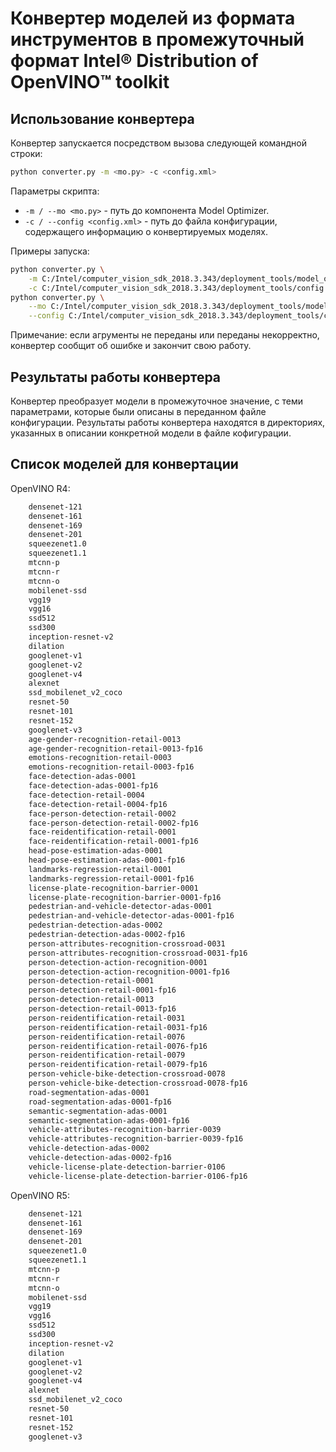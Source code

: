# Конвертер моделей из формата инструментов в промежуточный формат Intel® Distribution of OpenVINO™ toolkit

## Использование конвертера

Конвертер запускается посредством вызова следующей командной строки:
```bash
python converter.py -m <mo.py> -c <config.xml>
```

Параметры скрипта:
- `-m / --mo <mo.py>` - путь до компонента Model Optimizer.
- `-с / --config <config.xml>` - путь до файла конфигурации,
  содержащего информацию о конвертируемых моделях.

Примеры запуска:
```bash
python converter.py \
    -m C:/Intel/computer_vision_sdk_2018.3.343/deployment_tools/model_optimizer/mo.py \
    -c C:/Intel/computer_vision_sdk_2018.3.343/deployment_tools/config.xml
python converter.py \
    --mo C:/Intel/computer_vision_sdk_2018.3.343/deployment_tools/model_optimizer/mo.py \
    --config C:/Intel/computer_vision_sdk_2018.3.343/deployment_tools/config.xml
```

Примечание: если агрументы не переданы или переданы
некорректно, конвертер сообщит об ошибке и закончит свою работу.

## Результаты работы конвертера

Конвертер преобразует модели в промежуточное значение, с теми параметрами,
которые были описаны в переданном файле конфигурации. Результаты работы
конвертера находятся в директориях, указанных в описании конкретной модели
в файле кофигурации.

## Список моделей для конвертации 

OpenVINO R4:
```bash
    densenet-121
    densenet-161
    densenet-169
    densenet-201
    squeezenet1.0
    squeezenet1.1
    mtcnn-p
    mtcnn-r
    mtcnn-o
    mobilenet-ssd
    vgg19
    vgg16
    ssd512
    ssd300
    inception-resnet-v2
    dilation
    googlenet-v1
    googlenet-v2
    googlenet-v4
    alexnet
    ssd_mobilenet_v2_coco
    resnet-50
    resnet-101
    resnet-152
    googlenet-v3
    age-gender-recognition-retail-0013
    age-gender-recognition-retail-0013-fp16
    emotions-recognition-retail-0003
    emotions-recognition-retail-0003-fp16
    face-detection-adas-0001
    face-detection-adas-0001-fp16
    face-detection-retail-0004
    face-detection-retail-0004-fp16
    face-person-detection-retail-0002
    face-person-detection-retail-0002-fp16
    face-reidentification-retail-0001
    face-reidentification-retail-0001-fp16
    head-pose-estimation-adas-0001
    head-pose-estimation-adas-0001-fp16
    landmarks-regression-retail-0001
    landmarks-regression-retail-0001-fp16
    license-plate-recognition-barrier-0001
    license-plate-recognition-barrier-0001-fp16
    pedestrian-and-vehicle-detector-adas-0001
    pedestrian-and-vehicle-detector-adas-0001-fp16
    pedestrian-detection-adas-0002
    pedestrian-detection-adas-0002-fp16
    person-attributes-recognition-crossroad-0031
    person-attributes-recognition-crossroad-0031-fp16
    person-detection-action-recognition-0001
    person-detection-action-recognition-0001-fp16
    person-detection-retail-0001
    person-detection-retail-0001-fp16
    person-detection-retail-0013
    person-detection-retail-0013-fp16
    person-reidentification-retail-0031
    person-reidentification-retail-0031-fp16
    person-reidentification-retail-0076
    person-reidentification-retail-0076-fp16
    person-reidentification-retail-0079
    person-reidentification-retail-0079-fp16
    person-vehicle-bike-detection-crossroad-0078
    person-vehicle-bike-detection-crossroad-0078-fp16
    road-segmentation-adas-0001
    road-segmentation-adas-0001-fp16
    semantic-segmentation-adas-0001
    semantic-segmentation-adas-0001-fp16
    vehicle-attributes-recognition-barrier-0039
    vehicle-attributes-recognition-barrier-0039-fp16
    vehicle-detection-adas-0002
    vehicle-detection-adas-0002-fp16
    vehicle-license-plate-detection-barrier-0106
    vehicle-license-plate-detection-barrier-0106-fp16
```

OpenVINO R5:
```bash
    densenet-121
    densenet-161
    densenet-169
    densenet-201
    squeezenet1.0
    squeezenet1.1
    mtcnn-p
    mtcnn-r
    mtcnn-o
    mobilenet-ssd
    vgg19
    vgg16
    ssd512
    ssd300
    inception-resnet-v2
    dilation
    googlenet-v1
    googlenet-v2
    googlenet-v4
    alexnet
    ssd_mobilenet_v2_coco
    resnet-50
    resnet-101
    resnet-152
    googlenet-v3
```